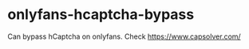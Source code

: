 # onlyfans-hcaptcha-bypass
Can bypass hCaptcha on onlyfans. Check https://www.capsolver.com/ 












































                                                                                        